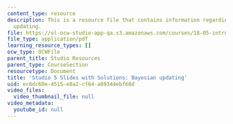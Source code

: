```yaml
---
content_type: resource
description: This is a resource file that contains information regarding bayesian
  updating.
file: https://ol-ocw-studio-app-qa.s3.amazonaws.com/courses/18-05-introduction-to-probability-and-statistics-spring-2014/ec6dc60e4515e8a2cf64a89344ebf68d_MIT18_05S14_studio5slides.pdf
file_type: application/pdf
learning_resource_types: []
ocw_type: OCWFile
parent_title: Studio Resources
parent_type: CourseSection
resourcetype: Document
title: 'Studio 5 Slides with Solutions: Bayesian updating'
uid: ec6dc60e-4515-e8a2-cf64-a89344ebf68d
video_files:
  video_thumbnail_file: null
video_metadata:
  youtube_id: null
---
```

